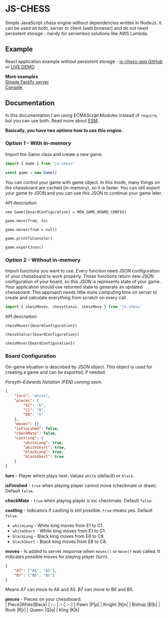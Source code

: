# JS-CHESS
Simple JavaScript chess engine without dependencies written in NodeJs.
It can be used on both, server or client (web browser) and do not need persistent storage - handy for serverless solutions like AWS Lambda.

## Example
React application example without persistent storage - [js-chess-app GitHub](https://github.com/josefjadrny/js-chess-app) or [LIVE DEMO](http://chess.nadsenyvyvojar.cz/)

**More examples**<BR/>
[Simple Fastify server](example/server.js) <BR/>
[Console](example/console.js) <BR/>

## Documentation
In this documentation I am using ECMAScript Modules instead of `require`, but you can use both. Read more about [ESM](https://nodejs.org/api/esm.html).

**Basically, you have two options how to use this engine.**
### Option 1 - With in-memory
Import the Game class and create a new game.

```js
import { Game } from 'js-chess'

const game = new Game()
```

You can control your game with game object.
In this mode, many things on the chessboard are cached (in-memory), so it is faster.
You can still export your game to JSON and you can use this JSON to continue your game later.

API description

`new Game({boardConfiguration} = NEW_GAME_BOARD_CONFIG)`

`game.move(from, to)`

`game.moves(from = null)`

`game.printToConsole()`

`game.exportJson()`

### Option 2 - Without in-memory
Import functions you want to use. Every function need JSON configuration of your chessboard to work properly.
Those functions return new JSON configuration of your board, so this JSON is represents state of your game.
Your application should use returned state to generate an updated chessboard.
This approach needs little more computing time on server to create and calculate everything from scratch on every call.

```js
import { chessMoves, chessStatus, chessMove } from 'js-chess'
```
API description

`chessMoves({boardConfiguration})`

`chessStatus({boardConfiguration})`

`chessMove({boardConfiguration})`

### Board Configuration
On-game situation is described by JSON object.
This object is used for creating a game and can be exported, if needed.

*Forsyth–Edwards Notation (FEN) coming soon.*

```json
{
    "turn": "white",
    "pieces": {
        "E1": "K",
        "C1": "B",
        "E8": "k"
    },
    "moves": {},
    "isFinished": false,
    "checkMate": false,
    "castling": {
        "whiteLong": true,
        "whiteShort": true,
        "blackLong": true,
        "blackShort": true    
    } 
}
```

**turn** - Player which plays next. Values `white` (default) or `black`.

**isFinished** - `true` when playing player cannot move (checkmate or draw). Default `false`.

**checkMate** - `true` when playing player is inc checkmate. Default `false`.

**castling** - Indicators if castling is still possible. `true` means yes. Default `false`.
 - `whiteLong` - White king moves from E1 to C1.
 - `whiteShort` - White king moves from E1 to G1.
 - `blackLong` - Black king moves from E8 to C8.
 - `blackShort` - Black king moves from E8 to C8.
 
**moves** - Is added to server response when `moves()` or `move()` was called.
It indicates possible moves for playing player (turn).
```json
{
    "A7": ["A6", "A5"],
    "B7": ["B6", "B5"]
}
```
Means A7 can move to A6 and A5. B7 can move to B6 and B5.

**pieces** - Pieces on your chessboard.<BR/>
| Piece|White|Black|
| :-: | :-:| :-:|
| Pawn |P|p|
| Knight |N|n|
| Bishop |B|b|
| Rook |R|r|
| Queen |Q|q|
| King |K|k|
